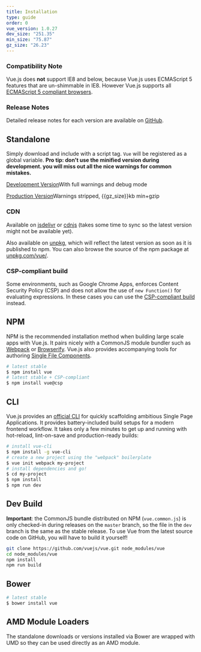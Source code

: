 ```yaml
---
title: Installation
type: guide
order: 0
vue_version: 1.0.27
dev_size: "251.35"
min_size: "75.87"
gz_size: "26.23"
---
```


### Compatibility Note

Vue.js does **not** support IE8 and below, because Vue.js uses ECMAScript 5 features that are un-shimmable in IE8. However Vue.js supports all [ECMAScript 5 compliant browsers](http://caniuse.com/#feat=es5).

### Release Notes

Detailed release notes for each version are available on [GitHub](https://github.com/vuejs/vue/releases).

## Standalone

Simply download and include with a script tag. `Vue` will be registered as a global variable. **Pro tip: don't use the minified version during development. you will miss out all the nice warnings for common mistakes.**

<div id="downloads">
<a class="button" href="/js/vue.js" download>Development Version</a><span class="light info">With full warnings and debug mode</span>

<a class="button" href="/js/vue.min.js" download>Production Version</a><span class="light info">Warnings stripped, {{gz_size}}kb min+gzip</span>
</div>

### CDN

Available on [jsdelivr](//cdn.jsdelivr.net/vue/{{vue_version}}/vue.min.js) or [cdnjs](//cdnjs.cloudflare.com/ajax/libs/vue/{{vue_version}}/vue.min.js) (takes some time to sync so the latest version might not be available yet).

Also available on [unpkg](https://unpkg.com/vue/dist/vue.min.js), which will reflect the latest version as soon as it is published to npm. You can also browse the source of the npm package at [unpkg.com/vue/](https://unpkg.com/vue/).

### CSP-compliant build

Some environments, such as Google Chrome Apps, enforces Content Security Policy (CSP) and does not allow the use of `new Function()` for evaluating expressions. In these cases you can use the [CSP-compliant build](https://github.com/vuejs/vue/tree/csp/dist) instead.

## NPM

NPM is the recommended installation method when building large scale apps with Vue.js. It pairs nicely with a CommonJS module bundler such as [Webpack](http://webpack.github.io/) or [Browserify](http://browserify.org/). Vue.js also provides accompanying tools for authoring [Single File Components](application.html#Single-File-Components).

``` bash
# latest stable
$ npm install vue
# latest stable + CSP-compliant
$ npm install vue@csp
```

## CLI

Vue.js provides an [official CLI](https://github.com/vuejs/vue-cli) for quickly scaffolding ambitious Single Page Applications. It provides battery-included build setups for a modern frontend workflow. It takes only a few minutes to get up and running with hot-reload, lint-on-save and production-ready builds:

``` bash
# install vue-cli
$ npm install -g vue-cli
# create a new project using the "webpack" boilerplate
$ vue init webpack my-project
# install dependencies and go!
$ cd my-project
$ npm install
$ npm run dev
```

## Dev Build

**Important**: the CommonJS bundle distributed on NPM (`vue.common.js`) is only checked-in during releases on the `master` branch, so the file in the `dev` branch is the same as the stable release. To use Vue from the latest source code on GitHub, you will have to build it yourself!

``` bash
git clone https://github.com/vuejs/vue.git node_modules/vue
cd node_modules/vue
npm install
npm run build
```

## Bower

``` bash
# latest stable
$ bower install vue
```

## AMD Module Loaders

The standalone downloads or versions installed via Bower are wrapped with UMD so they can be used directly as an AMD module.
